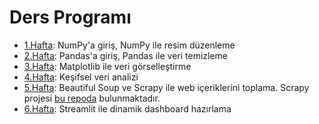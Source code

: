 # Ders Programı

 - [1.Hafta](1.hafta): NumPy'a giriş, NumPy ile resim düzenleme
 - [2.Hafta](2.hafta): Pandas'a giriş, Pandas ile veri temizleme
 - [3.Hafta](3.hafta): Matplotlib ile veri görselleştirme
 - [4.Hafta](4.hafta): Keşifsel veri analizi
 - [5.Hafta](5.hafta): Beautiful Soup ve Scrapy ile web içeriklerini toplama. Scrapy projesi [bu repoda](https://github.com/oonat/Eksi-Seyler-Crawler/) bulunmaktadır.
 - [6.Hafta](6.hafta): Streamlit ile dinamik dashboard hazırlama
